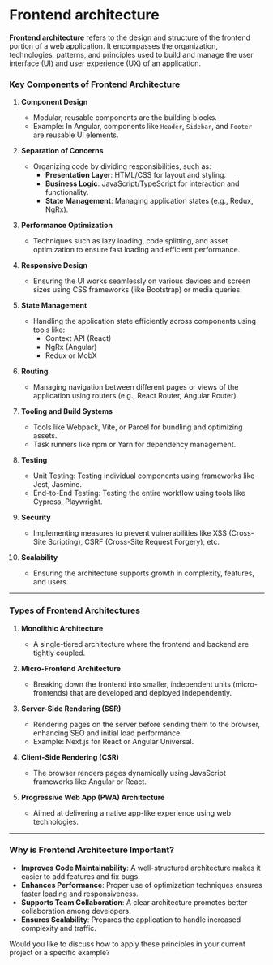 # **Frontend architecture**

**Frontend architecture** refers to the design and structure of the frontend portion of a web application. It encompasses the organization, technologies, patterns, and principles used to build and manage the user interface (UI) and user experience (UX) of an application.

### **Key Components of Frontend Architecture**
1. **Component Design**
   - Modular, reusable components are the building blocks.
   - Example: In Angular, components like `Header`, `Sidebar`, and `Footer` are reusable UI elements.

2. **Separation of Concerns**
   - Organizing code by dividing responsibilities, such as:
     - **Presentation Layer**: HTML/CSS for layout and styling.
     - **Business Logic**: JavaScript/TypeScript for interaction and functionality.
     - **State Management**: Managing application states (e.g., Redux, NgRx).

3. **Performance Optimization**
   - Techniques such as lazy loading, code splitting, and asset optimization to ensure fast loading and efficient performance.

4. **Responsive Design**
   - Ensuring the UI works seamlessly on various devices and screen sizes using CSS frameworks (like Bootstrap) or media queries.

5. **State Management**
   - Handling the application state efficiently across components using tools like:
     - Context API (React)
     - NgRx (Angular)
     - Redux or MobX

6. **Routing**
   - Managing navigation between different pages or views of the application using routers (e.g., React Router, Angular Router).

7. **Tooling and Build Systems**
   - Tools like Webpack, Vite, or Parcel for bundling and optimizing assets.
   - Task runners like npm or Yarn for dependency management.

8. **Testing**
   - Unit Testing: Testing individual components using frameworks like Jest, Jasmine.
   - End-to-End Testing: Testing the entire workflow using tools like Cypress, Playwright.

9. **Security**
   - Implementing measures to prevent vulnerabilities like XSS (Cross-Site Scripting), CSRF (Cross-Site Request Forgery), etc.

10. **Scalability**
    - Ensuring the architecture supports growth in complexity, features, and users.

---

### **Types of Frontend Architectures**
1. **Monolithic Architecture**
   - A single-tiered architecture where the frontend and backend are tightly coupled.

2. **Micro-Frontend Architecture**
   - Breaking down the frontend into smaller, independent units (micro-frontends) that are developed and deployed independently.

3. **Server-Side Rendering (SSR)**
   - Rendering pages on the server before sending them to the browser, enhancing SEO and initial load performance.
   - Example: Next.js for React or Angular Universal.

4. **Client-Side Rendering (CSR)**
   - The browser renders pages dynamically using JavaScript frameworks like Angular or React.

5. **Progressive Web App (PWA) Architecture**
   - Aimed at delivering a native app-like experience using web technologies.

---

### **Why is Frontend Architecture Important?**
- **Improves Code Maintainability**: A well-structured architecture makes it easier to add features and fix bugs.
- **Enhances Performance**: Proper use of optimization techniques ensures faster loading and responsiveness.
- **Supports Team Collaboration**: A clear architecture promotes better collaboration among developers.
- **Ensures Scalability**: Prepares the application to handle increased complexity and traffic.

Would you like to discuss how to apply these principles in your current project or a specific example?